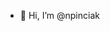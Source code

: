 - 👋 Hi, I’m @npinciak
<!---
- 👀 I’m interested in ...
- 🌱 I’m currently learning ...
- 💞️ I’m looking to collaborate on ...
- 📫 How to reach me ...
--->
<!---
npinciak/npinciak is a ✨ special ✨ repository because its `README.md` (this file) appears on your GitHub profile.
You can click the Preview link to take a look at your changes.
--->
